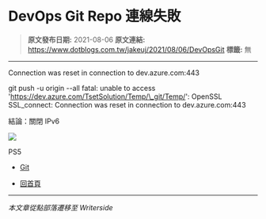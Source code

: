# DevOps Git Repo 連線失敗

> **原文發布日期:** 2021-08-06
> **原文連結:** https://www.dotblogs.com.tw/jakeuj/2021/08/06/DevOpsGit
> **標籤:** 無

---

Connection was reset in connection to dev.azure.com:443

git push -u origin --all
fatal: unable to access 'https://dev.azure.com/TsetSolution/Temp/\_git/Temp/': OpenSSL SSL\_connect: Connection was reset in connection to dev.azure.com:443

結論：關閉 IPv6

![](https://card.psnprofiles.com/1/jakeuj.png)

PS5

* [Git](/jakeuj/Tags?qq=Git)

* [回首頁](/jakeuj)

---

*本文章從點部落遷移至 Writerside*
